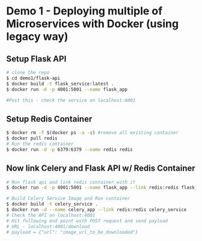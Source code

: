 # Demo 1 - Deploying multiple of Microservices with Docker (using legacy way)

## Setup Flask API

```sh
# clone the repo
$ cd demo1/flask-api
$ docker build -t flask_service:latest .
$ docker run -d -p 4001:5001 --name flask_app

#Post this - check the service on localhost:4001
```

## Setup Redis Container

```sh
$ docker rm -f $(docker ps -a -q) #remove all existing container
$ docker pull redis
# Run the redis container
$ docker run -d -p 6379:6379 --name redis redis
```

## Now link Celery and Flask API w/ Redis Container

```sh
# Run flask api and link redis container with it
$ docker run -d -p 4001:5001 --name flask_app --link redis:redis flask_service

# Build Celery Service Image and Run container
$ docker build -t celery_service .
$ docker run -d --name celery_app --link redis:redis celery_service
# Check the API on localhost:4001
# Hit following end point with POST request and send payload 
# URL - localhost:4001/download
# payload = {"url": "image_url_to_be_downloaded"}
```

